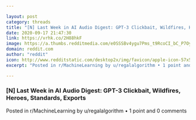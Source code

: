 ```yaml
---

layout: post
category: threads
title: "[N] Last Week in AI Audio Digest: GPT-3 Clickbait, Wildfires, Heroes, Standards, Exports"
date: 2020-09-17 21:47:30
link: https://vrhk.co/2H88hkF
image: https://a.thumbs.redditmedia.com/e0SSSBv4ygu7Pms_t9RcoCI_bC_P7OyrnN1e_2YRv64.jpg
domain: reddit.com
author: "reddit"
icon: http://www.redditstatic.com/desktop2x/img/favicon/apple-icon-57x57.png
excerpt: "Posted in r/MachineLearning by u/regalalgorithm • 1 point and 0 comments"

---
```


### [N] Last Week in AI Audio Digest: GPT-3 Clickbait, Wildfires, Heroes, Standards, Exports

Posted in r/MachineLearning by u/regalalgorithm • 1 point and 0 comments